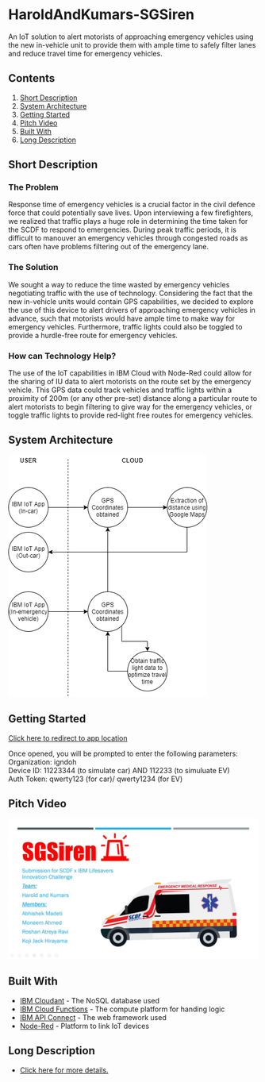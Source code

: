 # HaroldAndKumars-SGSiren
An IoT solution to alert motorists of approaching emergency vehicles using the new in-vehicle unit to provide them with ample time to safely filter lanes and reduce travel time for emergency vehicles.

## **Contents**
1. [Short Description](#short-description)
1. [System Architecture](#system-architecture)
1. [Getting Started](#getting-started)
1. [Pitch Video](#pitch-video)
1. [Built With](#built-with)
1. [Long Description](#long-description)

## **Short Description**

### **The Problem**
Response time of emergency vehicles is a crucial factor in the civil defence force that could potentially save lives. Upon interviewing a few firefighters, we realized that traffic plays a huge role in determining the time taken for the SCDF to respond to emergencies. During peak traffic periods, it is difficult to manouver an emergency vehicles through congested roads as cars often have problems filtering out of the emergency lane.

### **The Solution**
We sought a way to reduce the time wasted by emergency vehicles negotiating traffic with the use of technology. Considering the fact that the new in-vehicle units would contain GPS capabilities, we decided to explore the use of this device to alert drivers of approaching emergency vehicles in advance, such that motorists would have ample time to make way for emergency vehicles. Furthermore, traffic lights could also be toggled to provide a hurdle-free route for emergency vehicles.

### **How can Technology Help?** 
The use of the IoT capabilities in IBM Cloud with Node-Red could allow for the sharing of IU data to alert motorists on the route set by the emergency vehicle. This GPS data could track vehicles and traffic lights within a proximity of 200m (or any other pre-set) distance along a particular route to alert motorists to begin filtering to give way for the emergency vehicles, or toggle traffic lights to provide red-light free routes for emergency vehicles.

## **System Architecture**
![System arch diagram](SystemArch1.png)

## **Getting Started**
[Click here to redirect to app location](https://github.com/deveops/iot-starter-for-android/releases)

Once opened, you will be prompted to enter the following parameters:\
Organization: igndoh\
Device ID: 11223344 (to simulate car) AND 112233 (to simuluate EV)\
Auth Token: qwerty123 (for car)/ qwerty1234 (for EV)

## **Pitch Video**
[![Watch the video](https://github.com/madetiab/HaroldAndKumars-SGSiren_SCDFXIBM/blob/master/SGSiren%20Video.jpeg)](https://youtu.be/K5xYc0X5Dmk)

## **Built With**
* [IBM Cloudant](https://cloud.ibm.com/catalog?search=cloudant#search_results) - The NoSQL database used
* [IBM Cloud Functions](https://cloud.ibm.com/catalog?search=cloud%20functions#search_results) - The compute platform for handing logic
* [IBM API Connect](https://cloud.ibm.com/catalog?search=api%20connect#search_results) - The web framework used
* [Node-Red](https://nodered.org/docs/getting-started/ibmcloud) - Platform to link IoT devices

## **Long Description**
* [Click here for more details.](DESCRIPTION.md)
